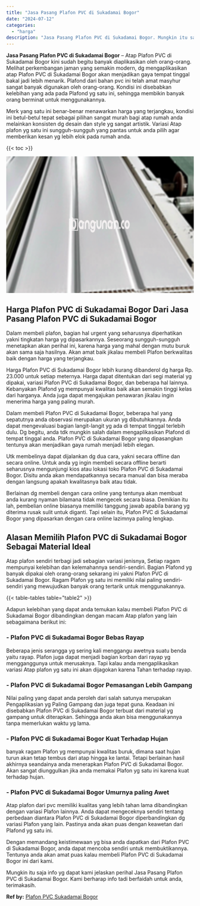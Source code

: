 ```yaml
---
title: "Jasa Pasang Plafon PVC di Sukadamai Bogor"
date: "2024-07-12"
categories: 
  - "harga"
description: "Jasa Pasang Plafon PVC di Sukadamai Bogor. Mungkin itu saja info yg dapat kami jelaskan perihal Jasa Pasang Plafon PVC di Sukadamai Bogor. Kami berharap info..."
---
```


**Jasa Pasang Plafon PVC di Sukadamai Bogor** – Atap Plafon PVC di Sukadamai Bogor kini sudah begitu banyak diaplikasikan oleh orang-orang. Melihat perkembangan jaman yang semakin modern, dg mengaplikasikan atap Plafon PVC di Sukadamai Bogor akan menjadikan gaya tempat tinggal bakal jadi lebih menarik. Plafond dari bahan pvc ini telah amat masyhur sangat banyak digunakan oleh orang-orang. Kondisi ini disebabkan kelebihan yang ada pada Plafond yg satu ini, sehingga membikin banyak orang berminat untuk menggunakannya.

Merk yang satu ini benar-benar menawarkan harga yang terjangkau, kondisi ini betul-betul tepat sebagai pilihan sangat murah bagi atap rumah anda melainkan konsisten dg desain dan style yg sangat artistik. Variasi Atap plafon yg satu ini sungguh-sungguh yang pantas untuk anda pilih agar memberikan kesan yg lebih elok pada rumah anda.

{{< toc >}}

![Jasa Pasang Plafon PVC di Sukadamai Bogor](/images/flafond-pvc-murah11.png)

## Harga Plafon PVC di Sukadamai Bogor Dari Jasa Pasang Plafon PVC di Sukadamai Bogor

Dalam membeli plafon, bagian hal urgent yang seharusnya diperhatikan yakni tingkatan harga yg dipasarkannya. Seseorang sungguh-sungguh menetapkan akan perihal ini, karena harga yang mahal dengan mutu buruk akan sama saja hasilnya. Akan amat baik jikalau membeli Plafon berkwalitas baik dengan harga yang terjangkau.

Harga Plafon PVC di Sukadamai Bogor lebih kurang dibanderol dg harga Rp. 23.000 untuk setiap meternya. Harga dapat ditentukan dari segi material yg dipakai, variasi Plafon PVC di Sukadamai Bogor, dan beberapa hal lainnya. Kebanyakan Plafond yg mempunyai kwalitas baik akan semakin tinggi kelas dari harganya. Anda juga dapat mengajukan penawaran jikalau ingin menerima harga yang paling murah.

Dalam membeli Plafon PVC di Sukadamai Bogor, beberapa hal yang sepatutnya anda observasi merupakan ukuran yg dibutuhkannya. Anda dapat mengevaluasi bagian langit-langit yg ada di tempat tinggal terlebih dulu. Dg begitu, anda tdk mungkin salah dalam mengaplikasikan Plafond di tempat tinggal anda. Plafon PVC di Sukadamai Bogor yang dipasangkan tentunya akan menjadikan gaya rumah menjadi lebih elegan.

Utk membelinya dapat dijalankan dg dua cara, yakni secara offline dan secara online. Untuk anda yg ingin membeli secara offline berarti seharusnya mengunjungi kios atau lokasi toko Plafon PVC di Sukadamai Bogor. Disitu anda akan mendapatkannya secara manual dan bisa meraba dengan langsung apakah kwalitasnya baik atau tidak.

Berlainan dg membeli dengan cara online yang tentunya akan membuat anda kurang nyaman bilamana tidak mengecek secara biasa. Demikian itu lah, pembelian online biasanya memiliki tanggung jawab apabila barang yg diterima rusak sulit untuk diganti. Tapi selain itu, Plafon PVC di Sukadamai Bogor yang dipasarkan dengan cara online lazimnya paling lengkap.

## Alasan Memilih Plafon PVC di Sukadamai Bogor Sebagai Material Ideal

Atap plafon sendiri terbagi jadi sebagian variasi jenisnya, Setiap ragam mempunyai kelebihan dan kelemahannya sendiri-sendiri. Bagian Plafond yg banyak dipakai oleh orang-orang sekarang ini yakni Plafon PVC di Sukadamai Bogor. Ragam Plafon yg satu ini memiliki nilai paling sendiri-sendiri yang mewujudkan banyak orang tertarik untuk menggunakannya.

{{< table-tables table="table2" >}}

Adapun kelebihan yang dapat anda temukan kalau membeli Plafon PVC di Sukadamai Bogor dibandingkan dengan macam Atap plafon yang lain sebagaimana berikut ini:

### \- Plafon PVC di Sukadamai Bogor Bebas Rayap

Beberapa jenis serangga yg sering kali menggangu awetnya suatu benda yaitu rayap. Plafon juga dapat menjadi bagian korban dari rayap yg mengganggunya untuk merusaknya. Tapi kalau anda mengaplikasikan variasi Atap plafon yg satu ini akan dijagokan karena Tahan terhadap rayap.

### \- Plafon PVC di Sukadamai Bogor Pemasangan Lebih Gampang

Nilai paling yang dapat anda peroleh dari salah satunya merupakan Pengaplikasian yg Paling Gampang dan juga tepat guna. Keadaan ini disebabkan Plafon PVC di Sukadamai Bogor terbuat dari material yg gampang untuk diterapkan. Sehingga anda akan bisa menggunakannya tanpa memerlukan waktu yg lama.

### \- Plafon PVC di Sukadamai Bogor Kuat Terhadap Hujan

banyak ragam Plafon yg mempunyai kwalitas buruk, dimana saat hujan turun akan tetap tembus dari atap hingga ke lantai. Tetapi berlainan hasil akhirnya seandainya anda menerapkan Plafon PVC di Sukadamai Bogor. Akan sangat diunggulkan jika anda memakai Plafon yg satu ini karena kuat terhadap hujan.

### \- Plafon PVC di Sukadamai Bogor Umurnya paling Awet

Atap plafon dari pvc memiliki kualitas yang lebih tahan lama dibandingkan dengan variasi Plafon lainnya. Anda dapat mengeceknya sendiri tentang perbedaan diantara Plafon PVC di Sukadamai Bogor diperbandingkan dg variasi Plafon yang lain. Pastinya anda akan puas dengan keawetan dari Plafond yg satu ini.

Dengan memandang keistimewaan yg bisa anda dapatkan dari Plafon PVC di Sukadamai Bogor, anda dapat mencoba sendiri untuk membuktikannya. Tentunya anda akan amat puas kalau membeli Plafon PVC di Sukadamai Bogor ini dari kami.

Mungkin itu saja info yg dapat kami jelaskan perihal Jasa Pasang Plafon PVC di Sukadamai Bogor. Kami berharap info tadi berfaidah untuk anda, terimakasih.

**Ref by:** [Plafon PVC Sukadamai Bogor](https://id.wikipedia.org/wiki/Plafon)
